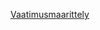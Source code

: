 [Vaatimusmaarittely](https://github.com/Snakusyo/ot-harjoitustyo/blob/master/dokumentaatio/vaatimusmaarittely.md)
